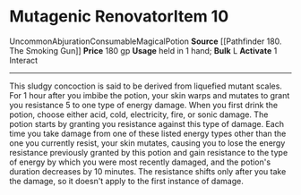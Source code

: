 ﻿---
ac: null
actions: '[one-action]'
alignment: null
base_item: null
bulk: L
burrow_speed: null
climb_speed: null
damage: null
deity: null
duration: null
element: null
favored_weapon: null
fly_speed: null
fortitude: null
frequency: null
hands: null
hardness: null
hp: null
id: '1610'
item_category: Consumables
item_subcategory: Potions
land_speed: null
level: '10'
max_speed: null
name: Mutagenic Renovator
onset: null
price: 180 gp
range: null
rarity: Uncommon
reflex: null
requirement: null
resistance: null
saving_throw: null
school: Abjuration
size: null
source: '[[DATABASE/source/Pathfinder 180. The Smoking Gun|Pathfinder #180: The Smoking
  Gun]]'
spell: null
stage: null
subcategory: consumable/potion
swim_speed: null
trait:
- '[[DATABASE/trait/Abjuration|Abjuration]]'
- '[[DATABASE/trait/Consumable|Consumable]]'
- '[[DATABASE/trait/Magical|Magical]]'
- '[[DATABASE/trait/Potion|Potion]]'
- '[[DATABASE/trait/Uncommon|Uncommon]]'
trigger: null
type: Item
usage: held in 1 hand
weapon_category: null
weapon_group: null
weapon_type: null

---
# Mutagenic Renovator<span class="item-type">Item 10</span>

<span class="trait-uncommon item-trait">Uncommon</span><span class="item-trait">Abjuration</span><span class="item-trait">Consumable</span><span class="item-trait">Magical</span><span class="item-trait">Potion</span>
**Source** [[Pathfinder 180. The Smoking Gun]]
**Price** 180 gp
**Usage** held in 1 hand; **Bulk** L
**Activate** <span class="action-icon">1</span> Interact

---
This sludgy concoction is said to be derived from liquefied mutant scales. For 1 hour after you imbibe the potion, your skin warps and mutates to grant you resistance 5 to one type of energy damage. When you first drink the potion, choose either acid, cold, electricity, fire, or sonic damage. The potion starts by granting you resistance against this type of damage. Each time you take damage from one of these listed energy types other than the one you currently resist, your skin mutates, causing you to lose the energy resistance previously granted by this potion and gain resistance to the type of energy by which you were most recently damaged, and the potion's duration decreases by 10 minutes. The resistance shifts only after you take the damage, so it doesn't apply to the first instance of damage.